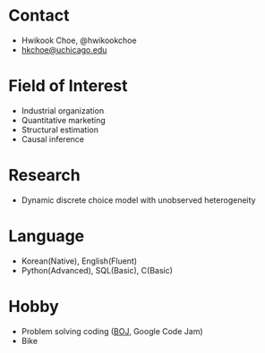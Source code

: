 # Contact
- Hwikook Choe, @hwikookchoe
- hkchoe@uchicago.edu

# Field of Interest
- Industrial organization
- Quantitative marketing
- Structural estimation
- Causal inference

# Research
- Dynamic discrete choice model with unobserved heterogeneity

# Language
- Korean(Native), English(Fluent)
- Python(Advanced), SQL(Basic), C(Basic)

# Hobby
- Problem solving coding ([BOJ](https://solved.ac/profile/naracar12), Google Code Jam)
- Bike

<!---
hwikookchoe/hwikookchoe is a ✨ special ✨ repository because its `README.md` (this file) appears on your GitHub profile.
You can click the Preview link to take a look at your changes.
--->

